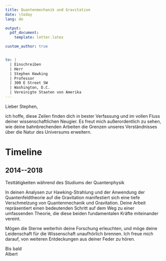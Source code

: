 ```yaml
---
title: Quantenmechanik und Gravitation
date: \today
lang: de

output:
  pdf_document:
    template: letter.latex

custom_author: true


to: |
  | Einschreiben
  | Herr
  | Stephen Hawking
  | Professor
  | 300 E Street SW
  | Washington, D.C.
  | Vereinigte Staaten von Amerika
---
```

Lieber Stephen,

ich hoffe, diese Zeilen finden dich in bester Verfassung und im vollen Fluss deiner wissenschaftlichen Neugier. Es freut mich außerordentlich zu sehen, wie deine bahnbrechenden Arbeiten die Grenzen unseres Verständnisses über die Natur des Universums erweitern.

# Timeline

## 2014--2018

Testtätigkeiten während des Studiums der Quantenphysik

In deinen Analysen zur Hawking-Strahlung und der Anwendung der Quantenfeldtheorie auf die Gravitation manifestiert sich eine tiefe Verschmelzung von Quantenmechanik und Gravitation. Deine Arbeit repräsentiert einen bedeutenden Schritt auf dem Weg zu einer umfassenden Theorie, die diese beiden fundamentalen Kräfte miteinander vereint.

Mögen die Sterne weiterhin deine Forschung erleuchten, und möge deine Leidenschaft für die Wissenschaft unaufhörlich brennen. Ich freue mich darauf, von weiteren Entdeckungen aus deiner Feder zu hören.

Bis bald\
Albert
